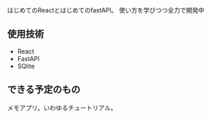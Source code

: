 はじめてのReactとはじめてのfastAPI。
使い方を学びつつ全力で開発中

## 使用技術
- React
- FastAPI
- SQlite

## できる予定のもの
メモアプリ。いわゆるチュートリアル。
